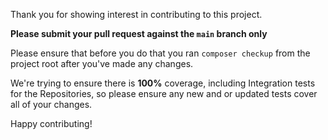 Thank you for showing interest in contributing to this project.

**Please submit your pull request against the `main` branch only**

Please ensure that before you do that you ran `composer checkup` from the project root after you've made any changes.

We're trying to ensure there is **100%** coverage, including Integration tests for the Repositories, so please ensure any new and or updated tests cover all of your changes.

Happy contributing!
